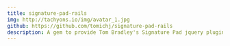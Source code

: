 ```yaml
---
title: signature-pad-rails
img: http://tachyons.io/img/avatar_1.jpg
github: https://github.com/tomichj/signature-pad-rails
description: A gem to provide Tom Bradley's Signature Pad jquery plugin to rails.
---
```


